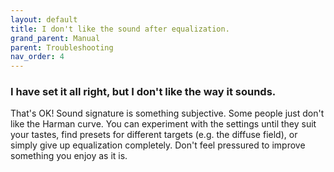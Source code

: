 ```yaml
---
layout: default
title: I don't like the sound after equalization.
grand_parent: Manual
parent: Troubleshooting
nav_order: 4
---
```


### I have set it all right, but I don't like the way it sounds.

That's OK! Sound signature is something subjective. Some people just don't like the Harman curve. You can experiment with the settings until they suit your tastes, find presets for different targets (e.g. the diffuse field), or simply give up equalization completely. Don't feel pressured to improve something you enjoy as it is.
